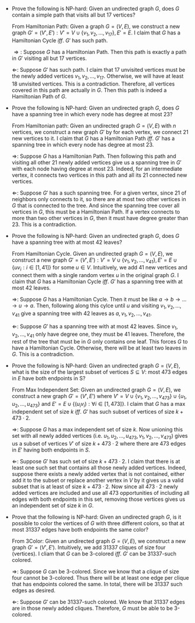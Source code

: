 - Prove the following is NP-hard: Given an undirected graph $G$, does $G$ contain a simple path that visits all but 17 vertices?

  From Hamiltonian Path: Given a graph $G=(V,E)$, we construct a new graph $G'=(V',E'):V'=V\cup\{v_1,v_2,\dots,v_{17}\},E'=E$. I claim that $G$ has a Hamiltonian Cycle $iff.$ $G'$ has such path.

  $\Rightarrow:$ Suppose $G$ has a Hamiltonian Path. Then this path is exactly a path in $G'$ visiting all but 17 vertices.

  $\Leftarrow$: Suppose $G'$ has such path. I claim that 17 unvisited vertices must be the newly added vertices $v_1,v_2,\dots,v_{17}$. Otherwise, we will have at least 18 unvisited vertices. This is a contradiction. Therefore, all vertices covered in this path are actually in $G$. Then this path is indeed a Hamiltonian Path of $G$.

- Prove the following is NP-hard: Given an undirected graph $G$, does $G$ have a spanning tree in which every node has degree at most 23?

	From Hamiltonian path: Given an undirected graph $G=(V,E)$ with $n$ vertices, we construct a new graph $G'$ by for each vertex, we connect 21 new vertices to it. I claim that $G$ has a Hamiltonian Path $iff.$ $G'$ has a spanning tree in which every node has degree at most 23.

	$\Rightarrow$: Suppose $G$ has a Hamiltonian Path. Then following this path and visiting all other 21 newly added vertices give us a spanning tree in $G'$ with each node having degree at most 23. Indeed, for an intermediate vertex, it connects two vertices in this path and all its 21 connected new vertices.

	$\Leftarrow$: Suppose $G'$ has a such spanning tree. For a given vertex, since 21 of neighbors only connects to it, so there are at most two other vertices in $G$ that is connected to the tree. And since the spanning tree cover all vertices in $G$, this must be a Hamiltonian Path. If a vertex connects to more than two other vertices in $G$, then it must have degree greater than 23. This is a contradiction.

- Prove the following is NP-hard: Given an undirected graph $G$, does $G$ have a spanning tree with at most 42 leaves?

	From Hamiltonian Cycle. Given an undirected graph $G=(V,E)$, we construct a new graph $G'=(V',E'):V'=V\cup\{v_1,v_2,\dots,v_{41}\},E'=E\cup\{uv_i:i\in[1,41]\}$ for some $u\in V$. Intuitively, we add 41 new vertices and connect them with a single random vertex  $u$ in the original graph $G$. I claim that $G$ has a Hamiltonian Cycle $iff.$ $G'$ has a spanning tree with at most 42 leaves.

	$\Rightarrow$: Suppose $G$ has a Hamiltonian Cycle. Then it must be like $a\to b\to\dots\to u\to a$. Then, following along this cylce until $u$ and visiting $v_1,v_2,\dots,v_{41}$ give a spanning tree with 42 leaves as $a,v_1,v_2,\dots,v_{41}$.

	$\Leftarrow$: Suppose $G'$ has a spanning tree with at most 42 leaves. Since $v_1,v_2,\dots,v_{41}$ only have degree one, they must be 41 leaves. Therefore, the rest of the tree that must be in $G$ only contains one leaf. This forces $G$ to have a Hamiltonian Cycle. Otherwise, there will be at least two leaves in $G$. This is a contradiction.

- Prove the following is NP-hard: Given an undirected graph $G=(V,E)$, what is the size of the largest subset of vertices $S\subseteq  V:$ most 473 edges in $E$ have both endpoints in S?

	From Max Independent Set: Given an undirected graph $G=(V,E)$, we construct a new graph $G'=(V',E')$ where $V'=V\cup\{v_1,v_2,\dots,v_{473}\}\cup\{u_1,u_2,\dots,u_{473}\}$ and $E'=E\cup\{(u_iv_i):\forall i\in[1,473]\}$. I claim that $G$ has a max independent set of size $k$ $iff.$ $G'$ has such subset of vertices of size $k+473\cdot 2$.

	$\Rightarrow$: Suppose $G$ has a max independent set of size $k$. Now unioning this set with all newly added vertices (i.e. $u_1,u_2,\dots,u_{473},v_1,v_2,\dots,v_{473}$) gives us a subset of vertices $V'$ of size $k+473\cdot2$ where there are 473 edges in $E'$ having both endpoints in $S$.

	$\Leftarrow$: Suppose $G'$ has such set of size $k+473\cdot2$. I claim that there is at least one such set that contains all those newly added vertices. Indeed, suppose there exists a newly added vertex that is not contained, either add it to the subset or replace another vertex in $V$ by it gives us a valid subset that is at least of size $k+473\cdot 2$. Now since all $473\cdot 2$ newly added  vertices are included and use all 473 opportunities of including all edges with both endpoints in this set, removing those vertices gives us an independent set of size $k$ in $G$.

- Prove that the following is NP-hard: Given an undirected graph $G$, is it possible to color the vertices of $G$ with three different colors, so that at most 31337 edges have both endpoints the same color?

	From 3Color: Given an undirected graph $G=(V,E)$,  we construct a new graph $G'=(V',E')$. Intuitively, we add 31337 cliques of size four (vertices). I cliam that $G$ can be 3-colored $iff.$ $G'$ can be 31337-such colored.

	$\Rightarrow$: Suppose $G$ can be 3-colored. Since we know that a clique of size four cannot be 3-colored. Thus there will be at least one edge per clique that has endpoints colored the same. In total, there will be 31337 such edges as desired.

	$\Leftarrow$: Suppose $G'$ can be 31337-such colored. We know that 31337 edges are in those newly added cliques. Therefore, $G$ must be able to be 3-colored.
